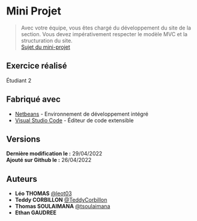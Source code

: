 # Mini Projet
> Avec votre équipe, vous êtes chargé du développement du site de la section. Vous devez impérativement respecter le modèle MVC et la structuration du site.
> <br>[Sujet du mini-projet](http://195.221.61.190/ent/public/20212022/SNIR1/WEB_AVANCE/MINI_PROJET_SNIR/1650970639MINIPROJET.PDF)

## Exercice réalisé
Étudiant 2

## Fabriqué avec
* [Netbeans](https://netbeans.apache.org/) - Environnement de développement intégré
* [Visual Studio Code](https://code.visualstudio.com/) - Éditeur de code extensible

## Versions
**Dernière modification le :** 29/04/2022
**<br>Ajouté sur Github le :** 26/04/2022

## Auteurs
* **Léo THOMAS** [@leot03](https://github.com/leot03)
* **Teddy CORBILLON** [@TeddyCorbillon](https://github.com/TeddyCorbillon)
* **Thomas SOULAIMANA** [@tsoulaimana](https://github.com/tsoulaimana)
* **Ethan GAUDREE**

